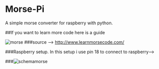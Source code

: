 # Morse-Pi
A simple morse converter for raspberry with python.

##If you want to learn more code here is a guide

![morse](https://cloud.githubusercontent.com/assets/24460427/23035977/67b1c0d6-f481-11e6-996e-9fe06cb4899d.png)
###source --> http://www.learnmorsecode.com/

###Raspberry setup. In this setup i use pin 18 to connect to raspberry-->

###![schemamorse](https://cloud.githubusercontent.com/assets/24460427/23035903/0d79c1e0-f481-11e6-9187-1e4905bd01c4.jpg)
